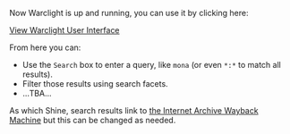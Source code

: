 Now Warclight is up and running, you can use it by clicking here:

<div class="center-align">
    <a class="btn-small" href="https://[[HOST_SUBDOMAIN]]-3000-[[KATACODA_HOST]].environments.katacoda.com/">View Warclight User Interface</a>
</div>

From here you can:

* Use the `Search` box to enter a query, like `mona` (or even `*:*` to match all results).
* Filter those results using search facets.
* ...TBA...

As which Shine, search results link to [the Internet Archive Wayback Machine](http://web.archive.org/) but this can be changed as needed.
